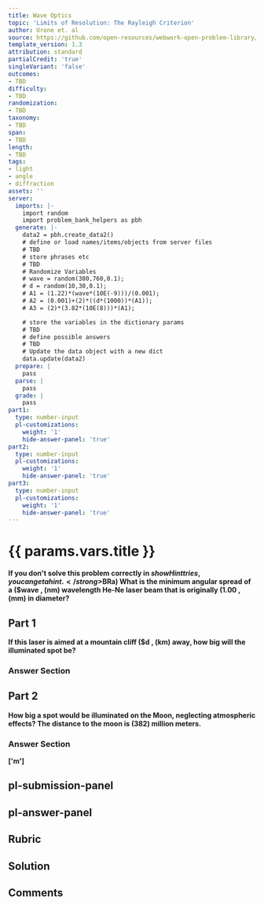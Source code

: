 ```yaml
---
title: Wave Optics
topic: 'Limits of Resolution: The Rayleigh Criterion'
author: Urone et. al
source: https://github.com/open-resources/webwork-open-problem-library/tree/master/Contrib/BrockPhysics/College_Physics_Urone/27.Wave_Optics/Limits_of_Resolution_The_Rayleigh_Criterion/NU_U17-27-06-004.pg
template_version: 1.3
attribution: standard
partialCredit: 'true'
singleVariant: 'false'
outcomes:
- TBD
difficulty:
- TBD
randomization:
- TBD
taxonomy:
- TBD
span:
- TBD
length:
- TBD
tags:
- light
- angle
- diffraction
assets: ''
server:
  imports: |-
    import random
    import problem_bank_helpers as pbh
  generate: |-
    data2 = pbh.create_data2()
    # define or load names/items/objects from server files
    # TBD
    # store phrases etc
    # TBD
    # Randomize Variables
    # wave = random(380,760,0.1);
    # d = random(10,30,0.1);
    # A1 = (1.22)*(wave*(10E(-9)))/(0.001);
    # A2 = (0.001)+(2)*((d*(1000))*(A1));
    # A3 = (2)*(3.82*(10E(8)))*(A1);

    # store the variables in the dictionary params
    # TBD
    # define possible answers
    # TBD
    # Update the data object with a new dict
    data.update(data2)
  prepare: |
    pass
  parse: |
    pass
  grade: |
    pass
part1:
  type: number-input
  pl-customizations:
    weight: '1'
    hide-answer-panel: 'true'
part2:
  type: number-input
  pl-customizations:
    weight: '1'
    hide-answer-panel: 'true'
part3:
  type: number-input
  pl-customizations:
    weight: '1'
    hide-answer-panel: 'true'
---
```


# {{ params.vars.title }} 


<strong>If you don't solve this problem correctly in $showHint tries, you can get a hint.</strong>$BRa) What is the minimum angular spread of a ($wave , (nm) wavelength He-Ne laser beam that is originally (1.00 , (mm) in diameter?

## Part 1 
If this laser is aimed at a mountain cliff ($d , (km) away, how big will the illuminated spot be? 


 ### Answer Section

## Part 2 
How big a spot would be illuminated on the Moon, neglecting atmospheric effects? The distance to the moon is (382) million meters. 


 ### Answer Section
['m']

## pl-submission-panel 


## pl-answer-panel 


## Rubric 


## Solution 


## Comments 



